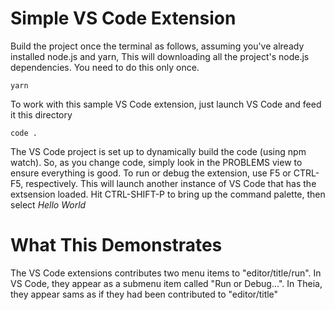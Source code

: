 # Simple VS Code Extension

Build the project once the terminal as follows, assuming you've already installed node.js and yarn,
This will downloading all the project's node.js dependencies. You need to do this only once.
```
yarn
```

To work with this sample VS Code extension, just launch VS Code and feed it this directory
```
code .
```

The VS Code project is set up to dynamically build the code (using npm watch). So, as you change
code, simply look in the PROBLEMS view to ensure everything is good. To run or debug the
extension, use F5 or CTRL-F5, respectively. This will launch another instance of VS Code that has
the extsension loaded. Hit CTRL-SHIFT-P
to bring up the command palette, then select _Hello World_

# What This Demonstrates

The VS Code extensions contributes two menu items to "editor/title/run". In VS Code, they
appear as a submenu item called "Run or Debug...". In Theia, they appear sams as if they
had been contributed to "editor/title"